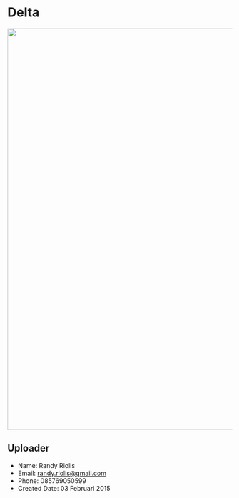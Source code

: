 # Delta
<img src="https://raw.github.com/r4nd1/templates-cpanel-delta/master/screenshot.png" width="900">

## Uploader
* Name: Randy Riolis
* Email: randy.riolis@gmail.com
* Phone: 085769050599
* Created Date: 03 Februari 2015
